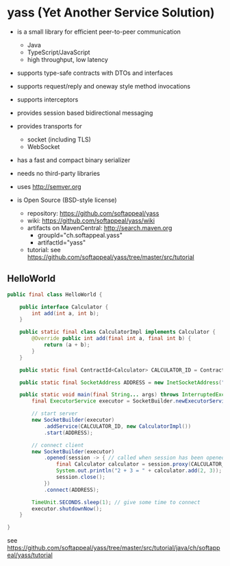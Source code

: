 # yass (Yet Another Service Solution)

* is a small library for efficient peer-to-peer communication
  * Java
  * TypeScript/JavaScript
  * high throughput, low latency

* supports type-safe contracts with DTOs and interfaces

* supports request/reply and oneway style method invocations

* supports interceptors

* provides session based bidirectional messaging

* provides transports for
  * socket (including TLS)
  * WebSocket

* has a fast and compact binary serializer

* needs no third-party libraries

* uses http://semver.org

* is Open Source (BSD-style license)
  * repository: https://github.com/softappeal/yass
  * wiki: https://github.com/softappeal/yass/wiki
  * artifacts on MavenCentral: http://search.maven.org
    * groupId="ch.softappeal.yass"
    * artifactId="yass"
  * tutorial: see https://github.com/softappeal/yass/tree/master/src/tutorial

## HelloWorld

```java
public final class HelloWorld {

    public interface Calculator {
        int add(int a, int b);
    }

    public static final class CalculatorImpl implements Calculator {
        @Override public int add(final int a, final int b) {
            return (a + b);
        }
    }

    public static final ContractId<Calculator> CALCULATOR_ID = ContractId.create(Calculator.class, 0);

    public static final SocketAddress ADDRESS = new InetSocketAddress("localhost", 28947);

    public static void main(final String... args) throws InterruptedException {
        final ExecutorService executor = SocketBuilder.newExecutorService();

        // start server
        new SocketBuilder(executor)
            .addService(CALCULATOR_ID, new CalculatorImpl())
            .start(ADDRESS);

        // connect client
        new SocketBuilder(executor)
            .opened(session -> { // called when session has been opened
                final Calculator calculator = session.proxy(CALCULATOR_ID);
                System.out.println("2 + 3 = " + calculator.add(2, 3));
                session.close();
            })
            .connect(ADDRESS);

        TimeUnit.SECONDS.sleep(1); // give some time to connect
        executor.shutdownNow();
    }

}
```

see https://github.com/softappeal/yass/tree/master/src/tutorial/java/ch/softappeal/yass/tutorial
